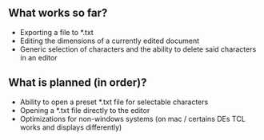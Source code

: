 ## What works so far?

- Exporting a file to \*.txt
- Editing the dimensions of a currently edited document
- Generic selection of characters and the ability to delete said characters in an editor

## What is planned (in order)?

- Ability to open a preset \*.txt file for selectable characters
- Opening a \*.txt file directly to the editor
- Optimizations for non-windows systems (on mac / certains DEs TCL works and displays differently)

